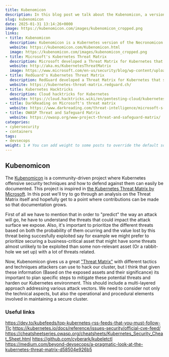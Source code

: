 ```yaml
---
title: Kubenomicon
description: In this blog post we talk about the Kubenomicon, a version of the Necronomicon but for Kubernetes
slug: kubenomicon
date: 2025-01-31 13:14:26+0000
image: https://kubenomicon.com/images/kubenomicon_cropped.png
links:
- title: Kubenomicon
  description: Kubenomicon is a Kubernetes version of the Necronomicon
  website: https://kubenomicon.com/Kubenomicon.html
  image: https://kubenomicon.com/images/kubenomicon_cropped.png 
- title: Microsoft's Kubernetes Threat Matrix
  description: Microsoft developed a Threat Matrix for Kubernetes that serves as an outline for different attacks to Kubernetes
  website: http://aka.ms/KubernetesThreatMatrix
  image: https://www.microsoft.com/en-us/security/blog/wp-content/uploads/2022/12/Featured-image-1536x1024.jpg
- title: RedGuard's Kubernetes Threat Matrix
  description: RedGuard developed a Threat Matrix for Kubernetes that serves as an outline for different attacks to Kubernetes
  website: https://kubernetes-threat-matrix.redguard.ch/
- title: Kubernetes Hacktricks
  description: Cloud hacktricks for Kubernetes
  website: https://cloud.hacktricks.wiki/en/pentesting-cloud/kubernetes-security/index.html
- title: DarkReading on Microsoft's threat matrix
  website: https://www.darkreading.com/threat-intelligence/microsoft-s-kubernetes-threat-matrix-here-s-what-s-missing
- title: OWASP Threat and Safeguard Matrix
  website: https://owasp.org/www-project-threat-and-safeguard-matrix/
categories:
- cybersecurity
- containers
tags:
- devsecops
weight: 1 # You can add weight to some posts to override the default sorting (date descending)
---
```


## Kubenomicon

The [Kubenomicon](https://kubenomicon.com) is a community-driven project where Kubernetes offensive security techniques and how to defend against them can easily be documented. This project is inspired in [the Kubernetes Threat Matrix by Microsoft](https://microsoft.github.io/Threat-Matrix-for-Kubernetes/). In this post we'll try to go through an analysis on the Threat Matrix itself and hopefully get to a point where contributions can be made so that documentation grows.

First of all we have to mention that in order to "predict" the way an attack will go, he have to understand the threats that could impact the attack surface we expose. Also, it's important to prioritize the different threats based on both the probability of them ocurring and the value lost by this threat being succesfully exploited say for example we might prefer to prioritize securing a business-critical asset that might have some threats almost unlikely to be exploited than some non-relevant asset (Or a rabbit-hole we set up) with a lot of threats related.

Now, Kubenomicon gives us a great ["Threat Matrix"](https://kubenomicon.com/Kubenomicon.html#the-kubenomicon-threat-matrix) with different tactics and techniques attackers can use to hack our cluster, but I think that given these information (Based on the exposed assets and their significance) its important to plan specific steps to mitigate these potential threats and harden our Kubernetes environment. This should include a multi-layered approach addressing various attack vectors. We need to consider not only the technical aspects, but also the operational and procedural elements involved in maintaining a secure cluster.

### Useful links

https://dev.to/kubefeeds/top-kubernetes-rss-feeds-that-you-must-follow-11c
https://kubernetes.io/docs/reference/issues-security/official-cve-feed/
https://cheatsheetseries.owasp.org/cheatsheets/Kubernetes_Security_Cheat_Sheet.html
https://github.com/cyberark/kubeletctl
https://medium.com/beyond-devsecops/a-pragmatic-look-at-the-kubernetes-threat-matrix-d58504e926b5